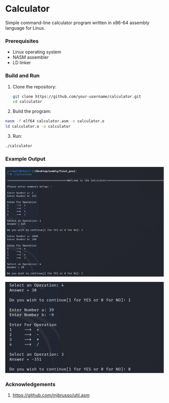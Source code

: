# Calculator
Simple command-line calculator program written in x86-64 assembly language for Linux.

### Prerequisites

- Linux operating system
- NASM assembler
- LD linker

### Build and Run

1. Clone the repository:

   ```bash
   git clone https://github.com/your-username/calculator.git
   cd calculator
   ```

2. Build the program:

  ```bash
  nasm -f elf64 calculator.asm -o calculator.o
  ld calculator.o -o calculator
  ```
3. Run:

  ```bash
  ./calculator
  ```

### Example Output

![Alt text](https://github.com/Shaunak-Natu/Calculator_Using_Assembly/blob/main/Output%20Images/output1.png "Output 1")

![Alt text](https://github.com/Shaunak-Natu/Calculator_Using_Assembly/blob/main/Output%20Images/output2.png "Output 2")

### Acknowledgements
  1. https://github.com/mjbrusso/util.asm











